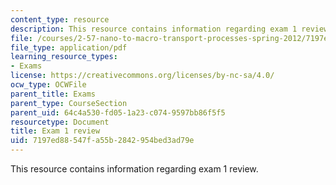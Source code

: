 ```yaml
---
content_type: resource
description: This resource contains information regarding exam 1 review.
file: /courses/2-57-nano-to-macro-transport-processes-spring-2012/7197ed88547fa55b2842954bed3ad79e_MIT2_57S12_ex_1_review.pdf
file_type: application/pdf
learning_resource_types:
- Exams
license: https://creativecommons.org/licenses/by-nc-sa/4.0/
ocw_type: OCWFile
parent_title: Exams
parent_type: CourseSection
parent_uid: 64c4a530-fd05-1a23-c074-9597bb86f5f5
resourcetype: Document
title: Exam 1 review
uid: 7197ed88-547f-a55b-2842-954bed3ad79e
---
```

This resource contains information regarding exam 1 review.